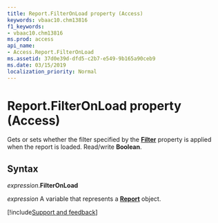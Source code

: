 ```yaml
---
title: Report.FilterOnLoad property (Access)
keywords: vbaac10.chm13816
f1_keywords:
- vbaac10.chm13816
ms.prod: access
api_name:
- Access.Report.FilterOnLoad
ms.assetid: 37d0e39d-dfd5-c2b7-e549-9b165a90ceb9
ms.date: 03/15/2019
localization_priority: Normal
---
```



# Report.FilterOnLoad property (Access)

Gets or sets whether the filter specified by the **[Filter](Access.Report.Filter(property).md)** property is applied when the report is loaded. Read/write **Boolean**.


## Syntax

_expression_.**FilterOnLoad**

_expression_ A variable that represents a **[Report](Access.Report.md)** object.




[!include[Support and feedback](~/includes/feedback-boilerplate.md)]